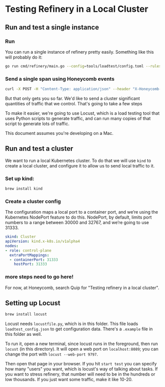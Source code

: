 # Testing Refinery in a Local Cluster

## Run and test a single instance

### Run
You can run a single instance of refinery pretty easily. Something like this will probably do it:

```sh
go run cmd/refinery/main.go --config=tools/loadtest/config.toml --rules_config=tools/loadtest/rules.toml
```

### Send a single span using Honeycomb events

```sh
curl -X POST -H "Content-Type: application/json" --header "X-Honeycomb-Team:<your API key>" --data '{"test":0, "foo":17.5, "bar":124.4}' "https://api-dogfood.honeycomb.io/1/events/YOUR_DATASET"
```

But that only gets you so far. We'd like to send a cluster significant quantities of traffic that we control. That's going to take a few steps

To make it easier, we're going to use Locust, which is a load testing tool that uses Python scripts to generate traffic, and can run many copies of that script to generate lots of traffic.

This document assumes you're developing on a Mac.

## Run and test a cluster

We want to run a local Kubernetes cluster. To do that we will use `kind` to create a local cluster, and configure it to allow us to send local traffic to it.

### Set up kind:

```sh
brew install kind
```

### Create a cluster config
The configuration maps a local port to a container port, and we’re using the Kubernetes NodePort feature to do this. NodePort, by default, limits port numbers to a range between 30000 and 32767, and we’re going to use 31333.

```yaml
skind: Cluster
apiVersion: kind.x-k8s.io/v1alpha4
nodes:
- role: control-plane
  extraPortMappings:
  - containerPort: 31333
    hostPort: 31333
```

### more steps need to go here!
For now, at Honeycomb, search Quip for "Testing refinery in a local cluster".

## Setting up Locust

```sh
brew install locust
```

Locust needs `locustfile.py`, which is in this folder. This file loads `loadtest_config.json` to get configuration data. There's a `.example` file in this folder as well.

To run it, open a new terminal, since locust runs in the foreground, then run `locust` (in this directory). It will open a web port on `localhost:8089`; you can change the port with `locust --web-port 9797`.

Then open that page in your browser. If you hit `start test` you can specify how many "users" you want, which is locust's way of talking about tasks. If you want to stress refinery, that number will need to be in the hundreds or low thousands. If you just want some traffic, make it like 10-20.

